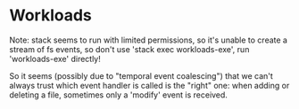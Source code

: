 # Workloads

Note: stack seems to run with limited permissions, so it's unable to create a stream of fs events, so don't use 'stack exec workloads-exe', run 'workloads-exe' directly!

So it seems (possibly due to "temporal event coalescing") that we can't always trust which event handler is called is the "right" one: when adding or deleting a file, sometimes only a 'modify' event is received.
